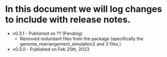 # In this document we will log changes to include with release notes.
- v0.3.1 - Published on ?? (Pending)
  - Removed redundant files from the package (specifically the genome_rearrangement_simulation2 and 3 files.)
- v0.3.0 - Published on Feb 25th, 2023